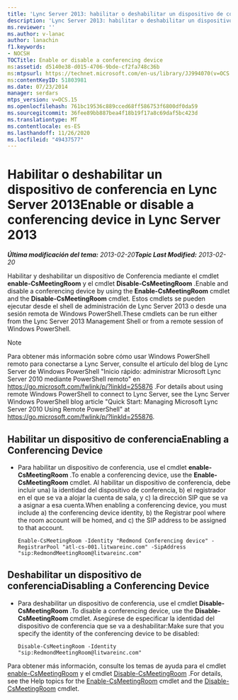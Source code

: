 ```yaml
---
title: 'Lync Server 2013: habilitar o deshabilitar un dispositivo de conferencia'
description: 'Lync Server 2013: habilitar o deshabilitar un dispositivo de conferencia.'
ms.reviewer: ''
ms.author: v-lanac
author: lanachin
f1.keywords:
- NOCSH
TOCTitle: Enable or disable a conferencing device
ms:assetid: d5140e38-d015-4706-9bde-cf2fa748c36b
ms:mtpsurl: https://technet.microsoft.com/en-us/library/JJ994070(v=OCS.15)
ms:contentKeyID: 51803981
ms.date: 07/23/2014
manager: serdars
mtps_version: v=OCS.15
ms.openlocfilehash: 761bc19536c889cced68ff586753f6800df0da59
ms.sourcegitcommit: 36fee89bb887bea4f18b19f17a8c69daf5bc423d
ms.translationtype: MT
ms.contentlocale: es-ES
ms.lasthandoff: 11/26/2020
ms.locfileid: "49437577"
---
```

# <a name="enable-or-disable-a-conferencing-device-in-lync-server-2013"></a><span data-ttu-id="09657-103">Habilitar o deshabilitar un dispositivo de conferencia en Lync Server 2013</span><span class="sxs-lookup"><span data-stu-id="09657-103">Enable or disable a conferencing device in Lync Server 2013</span></span>

<div data-xmlns="http://www.w3.org/1999/xhtml">

<div class="topic" data-xmlns="http://www.w3.org/1999/xhtml" data-msxsl="urn:schemas-microsoft-com:xslt" data-cs="https://msdn.microsoft.com/">

<div data-asp="https://msdn2.microsoft.com/asp">



</div>

<div id="mainSection">

<div id="mainBody"><span data-ttu-id="09657-104">

<span> </span></span><span class="sxs-lookup"><span data-stu-id="09657-104">

<span> </span></span></span>

<span data-ttu-id="09657-105">_**Última modificación del tema:** 2013-02-20_</span><span class="sxs-lookup"><span data-stu-id="09657-105">_**Topic Last Modified:** 2013-02-20_</span></span>

<span data-ttu-id="09657-106">Habilitar y deshabilitar un dispositivo de Conferencia mediante el cmdlet **enable-CsMeetingRoom** y el cmdlet **Disable-CsMeetingRoom** .</span><span class="sxs-lookup"><span data-stu-id="09657-106">Enable and disable a conferencing device by using the **Enable-CsMeetingRoom** cmdlet and the **Disable-CsMeetingRoom** cmdlet.</span></span> <span data-ttu-id="09657-107">Estos cmdlets se pueden ejecutar desde el shell de administración de Lync Server 2013 o desde una sesión remota de Windows PowerShell.</span><span class="sxs-lookup"><span data-stu-id="09657-107">These cmdlets can be run either from the Lync Server 2013 Management Shell or from a remote session of Windows PowerShell.</span></span>

<div>


> [!NOTE]  
> <span data-ttu-id="09657-108">Para obtener más información sobre cómo usar Windows PowerShell remoto para conectarse a Lync Server, consulte el artículo del blog de Lync Server de Windows PowerShell "Inicio rápido: administrar Microsoft Lync Server 2010 mediante PowerShell remoto" en <A href="https://go.microsoft.com/fwlink/p/?linkid=255876">https://go.microsoft.com/fwlink/p/?linkId=255876</A> .</span><span class="sxs-lookup"><span data-stu-id="09657-108">For details about using remote Windows PowerShell to connect to Lync Server, see the Lync Server Windows PowerShell blog article "Quick Start: Managing Microsoft Lync Server 2010 Using Remote PowerShell" at <A href="https://go.microsoft.com/fwlink/p/?linkid=255876">https://go.microsoft.com/fwlink/p/?linkId=255876</A>.</span></span>



</div>

<div>


<div>

## <a name="enabling-a-conferencing-device"></a><span data-ttu-id="09657-109">Habilitar un dispositivo de conferencia</span><span class="sxs-lookup"><span data-stu-id="09657-109">Enabling a Conferencing Device</span></span>

  - <span data-ttu-id="09657-110">Para habilitar un dispositivo de conferencia, use el cmdlet **enable-CsMeetingRoom** .</span><span class="sxs-lookup"><span data-stu-id="09657-110">To enable a conferencing device, use the **Enable-CsMeetingRoom** cmdlet.</span></span> <span data-ttu-id="09657-111">Al habilitar un dispositivo de conferencia, debe incluir una) la identidad del dispositivo de conferencia, b) el registrador en el que se va a alojar la cuenta de sala, y c) la dirección SIP que se va a asignar a esa cuenta.</span><span class="sxs-lookup"><span data-stu-id="09657-111">When enabling a conferencing device, you must include a) the conferencing device identity, b) the Registrar pool where the room account will be homed, and c) the SIP address to be assigned to that account.</span></span>
    
        Enable-CsMeetingRoom -Identity "Redmond Conferencing device" -RegistrarPool "atl-cs-001.litwareinc.com" -SipAddress "sip:RedmondMeetingRoom@litwareinc.com"

</div>

<div>

## <a name="disabling-a-conferencing-device"></a><span data-ttu-id="09657-112">Deshabilitar un dispositivo de conferencia</span><span class="sxs-lookup"><span data-stu-id="09657-112">Disabling a Conferencing Device</span></span>

  - <span data-ttu-id="09657-113">Para deshabilitar un dispositivo de conferencia, use el cmdlet **Disable-CsMeetingRoom** .</span><span class="sxs-lookup"><span data-stu-id="09657-113">To disable a conferencing device, use the **Disable-CsMeetingRoom** cmdlet.</span></span> <span data-ttu-id="09657-114">Asegúrese de especificar la identidad del dispositivo de conferencia que se va a deshabilitar:</span><span class="sxs-lookup"><span data-stu-id="09657-114">Make sure that you specify the identity of the conferencing device to be disabled:</span></span>
    
        Disable-CsMeetingRoom -Identity "sip:RedmondMeetingRoom@litwareinc.com"

</div>

<span data-ttu-id="09657-115">Para obtener más información, consulte los temas de ayuda para el cmdlet [enable-CsMeetingRoom](https://docs.microsoft.com/powershell/module/skype/Enable-CsMeetingRoom) y el cmdlet [Disable-CsMeetingRoom](https://docs.microsoft.com/powershell/module/skype/Disable-CsMeetingRoom) .</span><span class="sxs-lookup"><span data-stu-id="09657-115">For details, see the Help topics for the [Enable-CsMeetingRoom](https://docs.microsoft.com/powershell/module/skype/Enable-CsMeetingRoom) cmdlet and the [Disable-CsMeetingRoom](https://docs.microsoft.com/powershell/module/skype/Disable-CsMeetingRoom) cmdlet.</span></span>

<span data-ttu-id="09657-116"></div>

</div>

<span> </span>

</div>

</div>

</span><span class="sxs-lookup"><span data-stu-id="09657-116"></div>

</div>

<span> </span>

</div>

</div>

</span></span></div>

